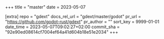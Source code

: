 +++
title = "master"
date = 2023-05-07

[extra]
repo = "gdext"
docs_rel_url = "gdext/master/godot"
pr_url = "https://github.com/godot-rust/gdext"
pr_author = ""
sort_key = 9999-01-01
date_time = 2023-05-07T09:02:27+02:00
commit_sha = "92e90ed08614cf7004ef64a41d604b18e51e2034"
+++


